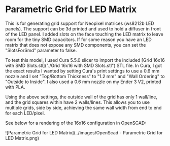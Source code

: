 # Parametric Grid for LED Matrix

This is for generating grid support for Neopixel matrices (ws8212b LED panels). The support can be 3d printed and used to hold a diffuser in front of the LED panel. I added slots on the face touching the LED matrix to leave room for the tiny SMD capacitors. If for some reason you have an LED matrix that does not expose any SMD components, you can set the "SlotsForSmd" parameter to false.

To test this model, I used Cura 5.5.0 slicer to import the included [Grid 16x16 with SMD Slots.stl]("./Grid 16x16 with SMD Slots.stl") STL file. In Cura, I got the exact results I wanted by setting Cura's print settings to use a 0.6 mm nozzle and I set "Top/Bottom Thickness" to "1.2 mm" and "Wall Ordering" to "Outside to Inside". I also used a 0.6 mm nozzle on my Ender 3 V2, printed with PLA.

Using the above settings, the outside wall of the grid has only 1 wall/line, and the grid squares within have 2 walls/lines. This allows you to use multiple grids, side by side, achieving the same wall width from end to end for each LED/pixel.

See below for a rendering of the 16x16 configuration in OpenSCAD:

![Parametric Grid for LED Matrix](../images/OpenScad - Parametric Grid for LED Matrix.png)
